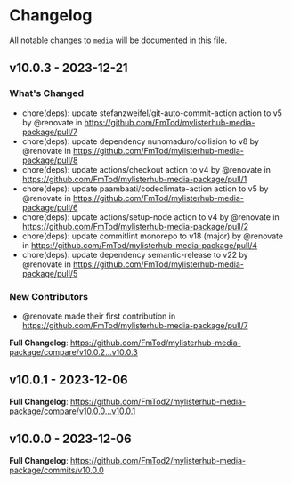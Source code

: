 # Changelog

All notable changes to `media` will be documented in this file.

## v10.0.3 - 2023-12-21

### What's Changed

* chore(deps): update stefanzweifel/git-auto-commit-action action to v5 by @renovate in https://github.com/FmTod/mylisterhub-media-package/pull/7
* chore(deps): update dependency nunomaduro/collision to v8 by @renovate in https://github.com/FmTod/mylisterhub-media-package/pull/8
* chore(deps): update actions/checkout action to v4 by @renovate in https://github.com/FmTod/mylisterhub-media-package/pull/1
* chore(deps): update paambaati/codeclimate-action action to v5 by @renovate in https://github.com/FmTod/mylisterhub-media-package/pull/6
* chore(deps): update actions/setup-node action to v4 by @renovate in https://github.com/FmTod/mylisterhub-media-package/pull/2
* chore(deps): update commitlint monorepo to v18 (major) by @renovate in https://github.com/FmTod/mylisterhub-media-package/pull/4
* chore(deps): update dependency semantic-release to v22 by @renovate in https://github.com/FmTod/mylisterhub-media-package/pull/5

### New Contributors

* @renovate made their first contribution in https://github.com/FmTod/mylisterhub-media-package/pull/7

**Full Changelog**: https://github.com/FmTod/mylisterhub-media-package/compare/v10.0.2...v10.0.3

## v10.0.1 - 2023-12-06

**Full Changelog**: https://github.com/FmTod2/mylisterhub-media-package/compare/v10.0.0...v10.0.1

## v10.0.0 - 2023-12-06

**Full Changelog**: https://github.com/FmTod2/mylisterhub-media-package/commits/v10.0.0
